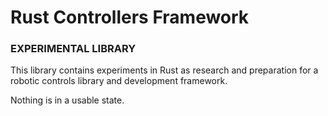# Rust Controllers Framework

### EXPERIMENTAL LIBRARY

This library contains experiments in Rust as research and preparation for a
robotic controls library and development framework.

Nothing is in a usable state.

